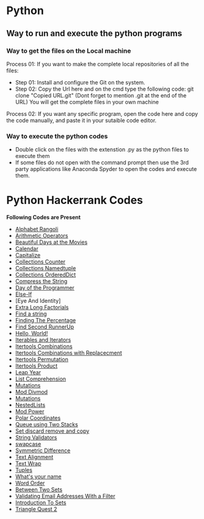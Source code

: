# Python

## Way to run and execute the python programs
### Way to get the files on the Local machine
Process 01:  If you want to make the complete local repositories of all the files:
- Step 01: Install and configure the Git on the system.
- Step 02: Copy the Url here and on the cmd type the following code:  git clone "Copied URL.git"   (Dont forget to mention .git at the end of the URL)
You will get the complete files in your own machine
 
Process 02:  If you want any specific program, open the code here and copy the code manually, and paste it in your sutaible code editor.

### Way to execute the python codes
- Double click on the files with the extenstion .py as the python files to execute them
- If some files do not open with the command prompt then use the 3rd party applications like Anaconda Spyder to open the codes and execute them.

# Python Hackerrank Codes

**Following Codes are Present**

*  [Alphabet Rangoli](https://github.com/swapnanildutta/Hackerrank-Codes/blob/master/Python/AlphabetRangoli.py)
* [Arithmetic Operators](https://github.com/swapnanildutta/Hackerrank-Codes/blob/master/Python/ArithmeticOperators.py)
* [Beautiful Days at the Movies](https://www.hackerrank.com/challenges/beautiful-days-at-the-movies/problem)
* [Calendar](https://github.com/wanda15tw/Hackerrank-Codes/blob/Python/CalendarModule/Python/CalendarModule.py)
* [Capitalize](https://github.com/swapnanildutta/Hackerrank-Codes/blob/master/Python/Capitalize!.py)
* [Collections Counter](https://github.com/swapnanildutta/Hackerrank-Codes/blob/master/Python/CollectionsCounter.py)
* [Collections Namedtuple](https://github.com/swapnanildutta/Hackerrank-Codes/blob/master/Python/CollectionsNamedtuple.py)
* [Collections OrderedDict](https://github.com/swapnanildutta/Hackerrank-Codes/blob/master/Python/CollectionsOrderedDict.py)
* [Compress the String](https://github.com/swapnanildutta/Hackerrank-Codes/blob/master/Python/Compress%20the%20String.py)
* [Day of the Programmer](https://github.com/swapnanildutta/Hackerrank-Codes/blob/master/Python/Day-of-the-Programmer.py)
* [Else-If](https://github.com/swapnanildutta/Hackerrank-Codes/blob/master/Python/Else-If.py)
* [Eye And Identity]
* [Extra Long Factorials](https://github.com/swapnanildutta/Hackerrank-Codes/blob/master/Python/ExtraLongFactorials.py)
* [Find a string](https://github.com/swapnanildutta/Hackerrank-Codes/blob/master/Python/Find%20a%20string.py)
* [Finding The Percentage](https://github.com/swapnanildutta/Hackerrank-Codes/blob/master/Python/FindingThePercentage.py)
* [Find Second RunnerUp](https://github.com/swapnanildutta/Hackerrank-Codes/blob/master/Python/FindSecondRunnerUp.py)
* [Hello, World!](https://github.com/swapnanildutta/Hackerrank-Codes/blob/master/Python/HelloWorld.py)
* [Iterables and Iterators](https://github.com/swapnanildutta/Hackerrank-Codes/blob/master/Python/Iterables%20and%20Iterators.py)
* [Itertools Combinations](https://github.com/swapnanildutta/Hackerrank-Codes/blob/master/Python/ItertoolsCombinations.py)
* [Itertools Combinations with Replacecment](https://github.com/swapnanildutta/Hackerrank-Codes/blob/master/Python/ItertoolsCombinations_with_replacement.py)
* [Itertools Permutation](https://github.com/swapnanildutta/Hackerrank-Codes/blob/master/Python/ItertoolsPermutations.py)
* [Itertools Product](https://github.com/swapnanildutta/Hackerrank-Codes/blob/master/Python/ItertoolsProduct.py)
* [Leap Year](https://github.com/swapnanildutta/Hackerrank-Codes/blob/master/Python/LeapYear.py)
* [List Comprehension](https://github.com/swapnanildutta/Hackerrank-Codes/blob/master/Python/ListComprehensions.py)
* [Mutations](https://github.com/swapnanildutta/Hackerrank-Codes/blob/master/Python/Mutations.py)
* [Mod Divmod](https://github.com/swapnanildutta/Hackerrank-Codes/blob/master/Python/ModDivmod.py)
* [Mutations](https://github.com/swapnanildutta/Hackerrank-Codes/blob/master/Python/Mutations.py)
* [NestedLists](https://github.com/swapnanildutta/Hackerrank-Codes/blob/master/Python/NestedLists.py)
* [Mod Power](https://github.com/swapnanildutta/Hackerrank-Codes/blob/master/Python/Power%20-%20Mod%20Power.py)
* [Polar Coordinates](https://github.com/wanda15tw/Hackerrank-Codes/blob/Python/CalendarModule/Python/Polar%20Coordinates.py)
* [Queue using Two Stacks](https://github.com/bolajixi/Hackerrank-Codes/blob/Add_Queue-DoubleStack/Python/QueueUsingTwoStacks.py)
* [Set discard remove and copy](https://github.com/swapnanildutta/Hackerrank-Codes/blob/master/Python/Set%20.discard()%2C%20.remove()%20%26%20.pop().py)
* [String Validators](https://github.com/swapnanildutta/Hackerrank-Codes/blob/master/Python/String%20Validators.py)
* [swapcase](https://github.com/swapnanildutta/Hackerrank-Codes/blob/master/Python/sWAPcASE.py)
* [Symmetric Difference](https://github.com/swapnanildutta/Hackerrank-Codes/blob/master/Python/SymmetricDifference.py)
* [Text Alignment](https://github.com/swapnanildutta/Hackerrank-Codes/blob/master/Python/Text%20Alignment.py)
* [Text Wrap](https://github.com/swapnanildutta/Hackerrank-Codes/blob/master/Python/Text%20Wrap.pyv)
* [Tuples](https://github.com/swapnanildutta/Hackerrank-Codes/blob/master/Python/Tuples.py)
* [What's your name](https://github.com/swapnanildutta/Hackerrank-Codes/blob/master/Python/What's%20Your%20Name.py)
* [Word Order](https://github.com/swapnanildutta/Hackerrank-Codes/blob/master/Python/Word%20Order.py)
* [Between Two Sets](https://www.hackerrank.com/challenges/between-two-sets/problem)
* [Validating Email Addresses With a Filter](https://github.com/TechLead-21/Hackerrank-Codes/blob/master/Python/Validating%20Email%20Addresses%20With%20a%20Filter.py)
* [Introduction To Sets](https://github.com/swapnanildutta/Hackerrank-Codes/blob/master/Python/IntroductionToSets.py)
* [Triangle Quest 2](https://github.com/swapnanildutta/Hackerrank-Codes/blob/master/Python/TriangleQuest2.py)
